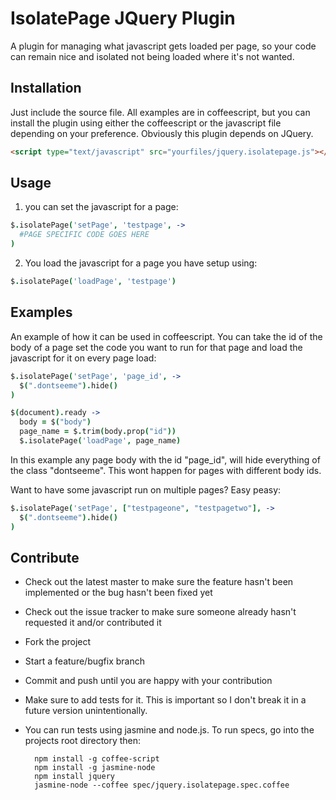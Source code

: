 IsolatePage JQuery Plugin
================================

A plugin for managing what javascript gets loaded per page, so your code can remain nice and isolated not being loaded where it's not wanted.

Installation
-------------------------

Just include the source file. All examples are in coffeescript, but you can install the plugin using either the coffeescript or the javascript file depending on your preference. Obviously this plugin depends on JQuery.

```html
<script type="text/javascript" src="yourfiles/jquery.isolatepage.js"></script>
```

Usage
-------------------------

1. you can set the javascript for a page:

  ```coffeescript
  $.isolatePage('setPage', 'testpage', ->
    #PAGE SPECIFIC CODE GOES HERE
  )
  ```

2. You load the javascript for a page you have setup using:

  ```coffeescript
  $.isolatePage('loadPage', 'testpage')
  ```

Examples
-------------------------------

An example of how it can be used in coffeescript. You can take the id of the body of a page set the code you want to run for that page and load the javascript for it on every page load:

```coffeescript
$.isolatePage('setPage', 'page_id', ->
  $(".dontseeme").hide()
)
```

```coffeescript
$(document).ready -> 
  body = $("body")
  page_name = $.trim(body.prop("id"))
  $.isolatePage('loadPage', page_name)
```

In this example any page body with the id "page_id", will hide everything of the class "dontseeme". This wont happen for pages with different body ids.

Want to have some javascript run on multiple pages? Easy peasy:

```coffeescript
$.isolatePage('setPage', ["testpageone", "testpagetwo"], ->
  $(".dontseeme").hide()
)
```

Contribute
-------------------------------

* Check out the latest master to make sure the feature hasn't been implemented or the bug hasn't been fixed yet
* Check out the issue tracker to make sure someone already hasn't requested it and/or contributed it
* Fork the project
* Start a feature/bugfix branch
* Commit and push until you are happy with your contribution
* Make sure to add tests for it. This is important so I don't break it in a future version unintentionally.
* You can run tests using jasmine and node.js. To run specs, go into the projects root directory then:

        npm install -g coffee-script
        npm install -g jasmine-node
        npm install jquery
        jasmine-node --coffee spec/jquery.isolatepage.spec.coffee
